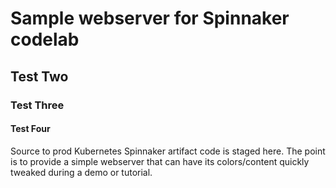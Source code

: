 # Sample webserver for Spinnaker codelab
## Test Two
### Test Three
#### Test Four

Source to prod Kubernetes Spinnaker artifact code is staged here. The point is to provide a simple webserver that can have its colors/content quickly tweaked during a demo or tutorial.
